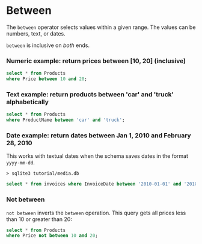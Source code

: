 # Between

The `between` operator selects values within a given range. The values can be numbers, text, or dates.

`between` is inclusive on *both* ends.

### Numeric example: return prices between [10, 20] (inclusive)
```sql
select * from Products
where Price between 10 and 20;
```

### Text example: return products between 'car' and 'truck' alphabetically
```sql
select * from Products
where ProductName between 'car' and 'truck';
```

### Date example: return dates between Jan 1, 2010 and February 28, 2010
This works with textual dates when the schema saves dates in the format `yyyy-mm-dd`.

`> sqlite3 tutorial/media.db`
```sql
select * from invoices where InvoiceDate between '2010-01-01' and '2010-02-28';
```

### Not between
`not between` inverts the `between` operation. This query gets all prices less than 10 or greater than 20:
```sql
select * from Products
where Price not between 10 and 20;
```
